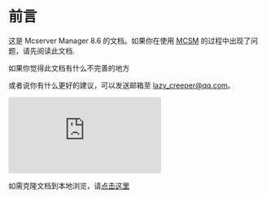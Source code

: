 # 前言

这是 Mcserver Manager 8.6 的文档。如果你在使用 [MCSM](https://mcsm.suwings.top/) 的过程中出现了问题，请先阅读此文档.

如果你觉得此文档有什么不完善的地方

或者说你有什么更好的建议，可以发送邮箱至 [lazy\_creeper@qq.com](mailto:lazy_creeper@qq.com)。

![](https://api.imlazy.ink/img/img.php)

  
如需克隆文档到本地浏览，请[点击这里](https://github.com/LazyCreeper/LazyCreeper.github.io)



